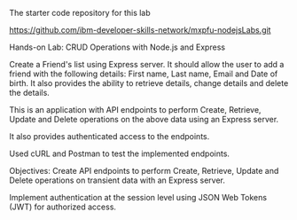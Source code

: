 The starter code repository for this lab 

https://github.com/ibm-developer-skills-network/mxpfu-nodejsLabs.git


Hands-on Lab: 
CRUD Operations with Node.js and Express

Create a Friend's list using Express server. It should allow the user to add a friend with the following details: First name, Last name, Email and Date of birth. It also provides the ability to retrieve details, change details and delete the details.

This is an application with API endpoints to perform Create, Retrieve, Update and Delete operations on the above data using an Express server.

It also provides authenticated access to the endpoints. 

Used cURL and Postman to test the implemented endpoints.

Objectives:
Create API endpoints to perform Create, Retrieve, Update and Delete operations on transient data with an Express server.

Implement authentication at the session level using JSON Web Tokens (JWT) for authorized access.


